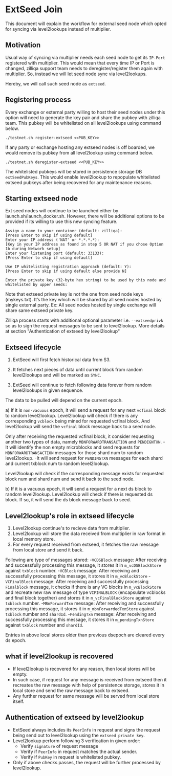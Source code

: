# ExtSeed Join

This document will explain the workflow for external seed node which opted for syncing via level2lookups instead of multiplier.

## Motivation

Usual way of syncing via multiplier needs each seed node to get its `IP-Port` registered with multiplier.
This would mean that every time IP or Port is changed, zilliqa support team needs to deregister/register them again with multiplier.
So, instead we will let seed node sync via level2lookups.

Hereby, we will call such seed node as `extseed`.

## Registering process

Every exchange or external party willing to host their seed nodes under this option will need to generate the key pair and share the pubkey with zilliqa team.
This pubkey will be whitelisted on all level2lookups using command below.

`./testnet.sh register-extseed <<PUB_KEY>>`

If any party or exchange hosting any extseed nodes is off boarded, we would remove its pubkey from all level2lookup using command below.

`./testnet.sh deregister-extseed <<PUB_KEY>>`

The whitelisted pubkeys will be stored in persistence storage DB `extSeedPubKeys`.
This would enable level2lookup to repopulate whitelisted extseed pubkeys after being recovered for any maintenance reasons.

## Starting extseed node

Ext seed nodes will continue to be launched either by launch.sh/launch_docker.sh.
However, there will be additional options to be provided if its willing to use this new syncing feature.

    Assign a name to your container (default: zilliqa):
    [Press Enter to skip if using default]
    Enter your IP address ('NAT' or *.*.*.*):
    [Key in your IP address as found in step 5 OR NAT if you chose Option 1b during Network setup]
    Enter your listening port (default: 33133):
    [Press Enter to skip if using default]
  
    Use IP whitelisting registration approach (default: Y):
    [Press Enter to skip if using default else provide N]

    Enter the private key (32-byte hex string) to be used by this node and whitelisted by upper seeds: 

Note that extseed private key is not the one from seed node keys (mykeys.txt). It’s the key which will be shared by all seed nodes hosted by single external party.
Ex: All seed nodes hosted by single exchange will share same extseed private key.

Zilliqa process starts with additional optional parameter i.e. `--extseedprivk` so as to sign the request messages to be sent to level2lookup. More details at section "Authentication of extseed by level2lookup"

## Extseed lifecycle

1. ExtSeed will first fetch historical data from S3.

2. It fetches next pieces of data until current block from random level2lookups and will be marked as `SYNC`.

3. ExtSeed will continue to fetch following data forever from random level2lookups in given sequence.

The data to be pulled will depend on the current epoch.

a) If it is `non-vacuous` epoch, it will send a request for any next `vcfinal` block to random level2lookup.
Level2lookup will check if there is any corresponding `vcblock` being mined for requested vcfinal block.
And level2lookup will send the `vcfinal` block message back to a seed node.

Only after receiving the requested vcfinal block, it consider requesting another two types of data, namely `MBNFORWARDTRANSACTION` and `PENDIGNTXN`.
-It will identify the non empty microblocks and send requests for `MBNFORWARDTRANSACTION` messages for those shard num to random level2lookup.
-It will send request for `PENDINGTXN` messages for each shard and current txblock num to random level2lookup.

Level2lookup will check if the corresponding message exists for requested block num and shard num and send it back to the seed node.

b) If it is a vacuous epoch, it will send a request for a next ds block to random level2lookup.
Level2lookup will check if there is requested ds block. If so, it will send the ds block message back to seed.

## Level2lookup's role in extseed lifecycle

1. Level2lookup continue's to recieve data from multiplier.
2. Level2lookup will store the data received from multiplier in raw format in local memory store.
3. For every request received from extseed, it fetches the raw message from local store and send it back.

Following are type of messages stored:
-`VCDSBlock` message: After receiving and successfully processing this message, it stores it in `m_vcDSBlockStore` against `txblock` number.
-`VCBlock` message: After receiving and successfully processing this message, it stores it in `m_vcBlockStore`
-`VCFinalBlock` message: After receiving and successfully processing `Finalblock` message, it checks if there is any VC blocks in `m_vcBlockStore` and recreate new raw message of type `VCFINALBLOCK` (encapsulate vcblocks and final block together) and stores it in `m_vcFinalBlockStore` against `txblock` number.
-`MBnForwardTxn` message: After receiving and successfully processing this message, it stores it in `m_mbnForwardedTxnStore` against `txblock` number and `shardId`.
-`PendingTxn` message: After receiving and successfully processing this message, it stores it in `m_pendingTxnStore` against `txblock` number and `shardId`.

Entries in above local stores older than previous dsepoch are cleared every ds epoch.

## what if level2lookup is recovered

- If level2lookup is recovered for any reason, then local stores will be empty.
- In such case, if request for any message is received from extseed then it recreates the raw message with help of persistence storage, stores it in local store and send the raw message back to extseed.
- Any further request for same message will be served from local store itself.

## Authentication of extseed by level2lookup

- ExtSeed always includes its `PeerInfo` in request and signs the request being send out to level2lookup using the `extseed private key`.
- Level2lookup perform following 3 verification in given order:
  - Verify `signature` of request message
  - Verify if `PeerInfo` in request matches the actual sender.
  - Verify if `PubKey` in request is whitelisted pubkey.
- Only if above checks passes, the request will be further processed by level2lookup.
